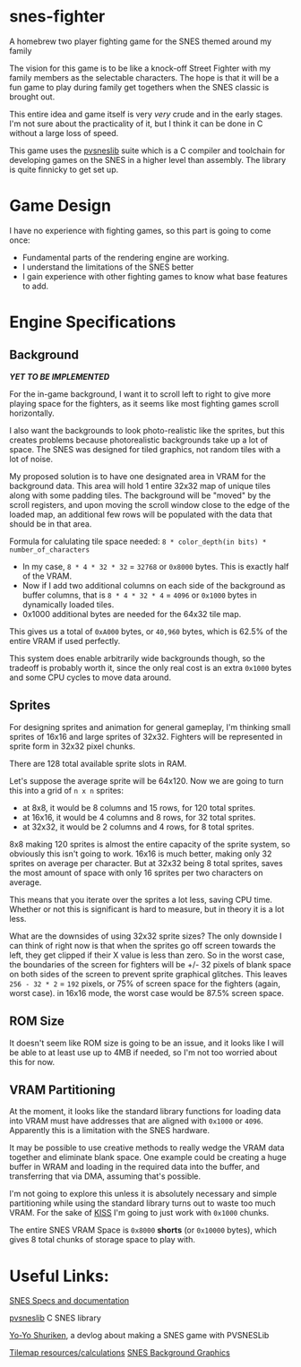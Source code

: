 # snes-fighter
A homebrew two player fighting game for the SNES themed around my family

The vision for this game is to be like a knock-off Street Fighter with my family
members as the selectable characters.
The hope is that it will be a fun game to play during family get togethers
when the SNES classic is brought out.

This entire idea and game itself is very *very* crude and in the early stages.
I'm not sure about the practicality of it, but I think it can be done in C
without a large loss of speed.

This game uses the [pvsneslib](https://github.com/alekmaul/pvsneslib)
suite which is a C compiler and toolchain for developing games on the SNES in a higher level than assembly.
The library is quite finnicky to get set up.

# Game Design
I have no experience with fighting games, so this part is going to come once:
* Fundamental parts of the rendering engine are working.
* I understand the limitations of the SNES better
* I gain experience with other fighting games to know what base features to add.

# Engine Specifications

## Background


***YET TO BE IMPLEMENTED***

For the in-game background, I want it to scroll left to right
to give more playing space for the fighters,
as it seems like most fighting games scroll horizontally.

I also want the backgrounds to look photo-realistic like the sprites,
but this creates problems because photorealistic
backgrounds take up a lot of space.
The SNES was designed for tiled graphics, not random tiles with a lot of noise.

My proposed solution is to have one designated area in VRAM for the background data.
This area will hold 1 entire 32x32 map of unique tiles along with some padding tiles.
The background will be "moved" by the scroll registers, and upon moving the
scroll window close to the edge of the loaded map, an additional few rows
will be populated with the data that should be in that area.

Formula for calulating tile space needed:
`8 * color_depth(in bits) * number_of_characters`

* In my case, `8 * 4 * 32 * 32` = `32768` or `0x8000` bytes.
This is exactly half of the VRAM.
* Now if I add two additional columns on each side of the background as
buffer columns, that is `8 * 4 * 32 * 4` = `4096` or `0x1000` bytes in
dynamically loaded tiles.
* 0x1000 additional bytes are needed for the 64x32 tile map.

This gives us a total of `0xA000` bytes, or `40,960` bytes,
which is 62.5% of the entire VRAM if used perfectly.

This system does enable arbitrarily wide backgrounds though,
so the tradeoff is probably worth it,
since the only real cost is an extra `0x1000` bytes and
some CPU cycles to move data around.



## Sprites

For designing sprites and animation for general gameplay, I'm thinking small sprites of 16x16 and large sprites of 32x32.
Fighters will be represented in sprite form in 32x32 pixel chunks.

There are 128 total available sprite slots in RAM.

Let's suppose the average sprite will be 64x120.
Now we are going to turn this into a grid of `n x n` sprites:

* at 8x8, it would be 8 columns and 15 rows, for 120 total sprites.
* at 16x16, it would be 4 columns and 8 rows, for 32 total sprites.
* at 32x32, it would be 2 columns and 4 rows, for 8 total sprites.

8x8 making 120 sprites is almost the entire capacity of the sprite system, so obviously this isn't going to work.
16x16 is much better, making only 32 sprites on average per character. 
But at 32x32 being 8 total sprites, saves the most amount of space with only 16 sprites per two characters on average.

This means that you iterate over the sprites a lot less, saving CPU time.
Whether or not this is significant is hard to measure, but in theory it is a lot less.

What are the downsides of using 32x32 sprite sizes?
The only downside I can think of right now is that when the sprites go off screen towards the left, they get clipped if their X value is less than zero.
So in the worst case, the boundaries of the screen for fighters will be +/- 32 pixels of blank space on both sides of the screen to prevent sprite graphical glitches.
This leaves `256 - 32 * 2` = `192` pixels, or 75% of screen space for the fighters (again, worst case).
in 16x16 mode, the worst case would be 87.5% screen space.

## ROM Size
It doesn't seem like ROM size is going to be an issue, and it looks like
I will be able to at least use up to 4MB if needed, so I'm not too worried
about this for now.

## VRAM Partitioning

At the moment, it looks like the standard library functions for loading data into VRAM must have addresses that are aligned with `0x1000` or `4096`.
Apparently this is a limitation with the SNES hardware.

It may be possible to use creative methods to really wedge the VRAM data together and eliminate blank space.
One example could be creating a huge buffer in WRAM and loading in the required data into the buffer, and transferring that via DMA, assuming that's possible.

I'm not going to explore this unless it is absolutely necessary and simple partitioning while using the standard library turns out to waste too much VRAM.
For the sake of [KISS](https://en.wikipedia.org/wiki/KISS_principle) I'm going to just work with `0x1000` chunks.


The entire SNES VRAM Space is `0x8000` **shorts** (or `0x10000` bytes), which gives 8 total chunks of storage space to play with.



# Useful Links:
[SNES Specs and documentation](https://problemkaputt.de/fullsnes.htm)

[pvsneslib](https://github.com/alekmaul/pvsneslib) C SNES library

[Yo-Yo Shuriken](https://drludos.itch.io/yo-yo-shuriken/devlog/147478/making-a-snes-game-in-2020), a devlog about making a SNES game with PVSNESLib

[Tilemap resources/calculations](https://wiki.superfamicom.org/working-with-vram-initializing-tiles-and-tile-maps)
[SNES Background Graphics](https://en.wikibooks.org/wiki/Super_NES_Programming/Graphics_tutorial)